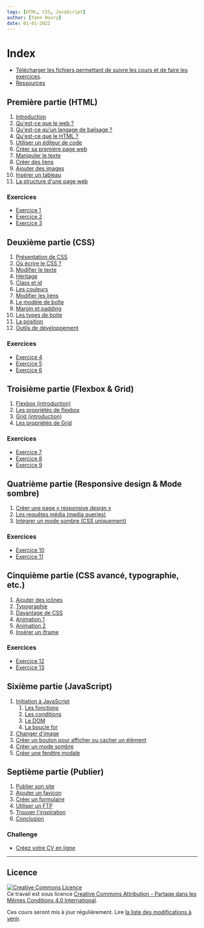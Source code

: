 ```yaml
---
tags: [HTML, CSS, JavaScript]
author: [Yann Houry]
date: 01-01-2022
---
```


# Index

- [Télécharger les fichiers permettant de suivre les cours et de faire les exercices](https://app.box.com/s/wzc7zdwnhmrypn66z5pct2e7uc57aijk).
- [Ressources](https://github.com/YannHY/html-css-js/blob/main/Ressources.md)

## Première partie (HTML)
1. [Introduction](https://github.com/YannHY/html-css-js/blob/main/1.%20Première%20partie/1.1%20Introduction.md)
2. [Qu'est-ce que le web ?](https://github.com/YannHY/html-css-js/blob/main/1.%20Première%20partie/1.2%20Qu'est-ce%20que%20le%20web%20%3F.md)
3. [Qu'est-ce qu'un langage de balisage ?](https://github.com/YannHY/html-css-js/blob/main/1.%20Première%20partie/1.3%20Qu'est-ce%20qu'un%20langage%20de%20balisage%20%3F.md)
4. [Qu'est-ce que le HTML ?](https://github.com/YannHY/html-css-js/blob/main/1.%20Première%20partie/1.4%20Qu'est-ce%20que%20le%20HTML%20%3F.md)
5. [Utiliser un éditeur de code](https://github.com/YannHY/html-css-js/blob/main/1.%20Première%20partie/1.5%20Utiliser%20un%20éditeur%20de%20code.md)
6. [Créer sa première page web](https://github.com/YannHY/html-css-js/blob/main/1.%20Première%20partie/1.6%20Créer%20sa%20première%20page%20web.md)
7. [Manipuler le texte](https://github.com/YannHY/html-css-js/blob/main/1.%20Première%20partie/1.7%20Manipuler%20le%20texte.md)
8. [Créer des liens](https://github.com/YannHY/html-css-js/blob/main/1.%20Première%20partie/1.8%20Créer%20des%20liens.md)
9. [Ajouter des images](https://github.com/YannHY/html-css-js/blob/main/1.%20Première%20partie/1.9%20Ajouter%20des%20images.md)
10. [Insérer un tableau](https://github.com/YannHY/html-css-js/blob/main/1.%20Première%20partie/1.10%20Insérer%20un%20tableau.md)
11. [La structure d'une page web](https://github.com/YannHY/html-css-js/blob/main/1.%20Première%20partie/1.11%20La%20structure%20d'une%20page%20web.md)

### Exercices
- [Exercice 1](https://github.com/YannHY/html-css-js/blob/main/Exercices/Exercice%201.md)
- [Exercice 2](https://github.com/YannHY/html-css-js/blob/main/Exercices/Exercice%202.md)
- [Exercice 3](https://github.com/YannHY/html-css-js/blob/main/Exercices/Exercice%203.md)

## Deuxième partie (CSS)
1. [Présentation de CSS](https://github.com/YannHY/html-css-js/blob/main/2.%20Deuxième%20partie/2.1%20Présentation%20de%20CSS.md)
2. [Où écrire le CSS ?](https://github.com/YannHY/html-css-js/blob/main/2.%20Deuxième%20partie/2.2%20Où%20écrire%20le%20CSS%20%3F.md)
3. [Modifier le texte](https://github.com/YannHY/html-css-js/blob/main/2.%20Deuxième%20partie/2.3%20Modifier%20le%20texte.md)
4. [Héritage](https://github.com/YannHY/html-css-js/blob/main/2.%20Deuxième%20partie/2.4%20Héritage.md)
5. [Class et id](https://github.com/YannHY/html-css-js/blob/main/2.%20Deuxième%20partie/2.5%20Class%20et%20id.md)
6. [Les couleurs](https://github.com/YannHY/html-css-js/blob/main/2.%20Deuxième%20partie/2.6%20Les%20couleurs.md)
7. [Modifier les liens](https://github.com/YannHY/html-css-js/blob/main/2.%20Deuxième%20partie/2.7%20Modifier%20les%20liens.md)
8. [Le modèle de boîte](https://github.com/YannHY/html-css-js/blob/main/2.%20Deuxième%20partie/2.8%20Le%20modèle%20de%20boîte.md)
9. [Margin et padding](https://github.com/YannHY/html-css-js/blob/main/2.%20Deuxième%20partie/2.9%20Margin%20et%20padding.md)
10. [Les types de boite](https://github.com/YannHY/html-css-js/blob/main/2.%20Deuxième%20partie/2.10%20Les%20types%20de%20boite.md)
11. [La position](https://github.com/YannHY/html-css-js/blob/main/2.%20Deuxième%20partie/2.11%20La%20position.md)
12. [Outils de développement](https://github.com/YannHY/html-css-js/blob/main/2.%20Deuxième%20partie/2.12%20Outils%20de%20développement.md)

### Exercices
- [Exercice 4](https://github.com/YannHY/html-css-js/blob/main/Exercices/Exercice%204.md)
- [Exercice 5](https://github.com/YannHY/html-css-js/blob/main/Exercices/Exercice%205.md)
- [Exercice 6](https://github.com/YannHY/html-css-js/blob/main/Exercices/Exercice%206.md)

## Troisième partie (Flexbox & Grid)
1. [Flexbox (introduction)](https://github.com/YannHY/html-css-js/blob/main/3.%20Troisième%20partie/3.1%20Flexbox%20(introduction).md)
2. [Les propriétés de flexbox](https://github.com/YannHY/html-css-js/blob/main/3.%20Troisième%20partie/3.2%20Les%20propriétés%20de%20flexbox.md)
3. [Grid (introduction)](https://github.com/YannHY/html-css-js/blob/main/3.%20Troisième%20partie/3.3%20Grid%20(introduction).md)
4. [Les propriétés de Grid](https://github.com/YannHY/html-css-js/blob/main/3.%20Troisième%20partie/3.4%20Les%20propriétés%20de%20Grid.md)

### Exercices
- [Exercice 7](https://github.com/YannHY/html-css-js/blob/main/Exercices/Exercice%207.md)
- [Exercice 8](https://github.com/YannHY/html-css-js/blob/main/Exercices/Exercice%208.md)
- [Exercice 9](https://github.com/YannHY/html-css-js/blob/main/Exercices/Exercice%209.md)

## Quatrième partie (Responsive design & Mode sombre)
1. [Créer une page « responsive design »](https://github.com/YannHY/html-css-js/blob/main/4.%20Quatrième%20partie/4.1%20Créer%20une%20page%20«%20responsive%20design%20».md)
2. [Les requêtes média (media queries)](https://github.com/YannHY/html-css-js/blob/main/4.%20Quatrième%20partie/4.2%20Les%20requêtes%20média%20(media%20queries).md)
3. [Intégrer un mode sombre (CSS uniquement)](https://github.com/YannHY/html-css-js/blob/main/4.%20Quatrième%20partie/4.3%20Intégrer%20un%20mode%20sombre%20(CSS%20uniquement).md)

### Exercices
- [Exercice 10](https://github.com/YannHY/html-css-js/blob/main/Exercices/Exercice%2010.md)
- [Exercice 11](https://github.com/YannHY/html-css-js/blob/main/Exercices/Exercice%2011.md)

## Cinquième partie (CSS avancé, typographie, etc.)
1. [Ajouter des icônes](https://github.com/YannHY/html-css-js/blob/main/5.%20Cinquième%20partie/5.1%20Ajouter%20des%20icônes.md)
2. [Typographie](https://github.com/YannHY/html-css-js/blob/main/5.%20Cinquième%20partie/5.2%20Typographie.md)
3. [Davantage de CSS](https://github.com/YannHY/html-css-js/blob/main/5.%20Cinquième%20partie/5.3%20Davantage%20de%20CSS.md)
4. [Animation 1](https://github.com/YannHY/html-css-js/blob/main/5.%20Cinquième%20partie/5.4%20Animation%201.md)
5. [Animation 2](https://github.com/YannHY/html-css-js/blob/main/5.%20Cinquième%20partie/5.5%20Animation%202.md)
6. [Insérer un iframe](https://github.com/YannHY/html-css-js/blob/main/5.%20Cinquième%20partie/5.6%20Insérer%20un%20iframe.md)

### Exercices
- [Exercice 12](https://github.com/YannHY/html-css-js/blob/main/Exercices/Exercice%2012.md)
- [Exercice 13](https://github.com/YannHY/html-css-js/blob/main/Exercices/Exercice%2013.md)

## Sixième partie (JavaScript)
1. [Initiation à JavaScript](https://github.com/YannHY/html-css-js/blob/main/6.%20Sixième%20partie/6.1%20Initiation%20à%20JavaScript.md)
	1. [Les fonctions](https://github.com/YannHY/html-css-js/blob/main/6.%20Sixième%20partie/6.1.1%20Les%20fonctions.md)
	2. [Les conditions](https://github.com/YannHY/html-css-js/blob/main/6.%20Sixième%20partie/6.1.2%20Les%20conditions.md)
	3. [Le DOM](https://github.com/YannHY/html-css-js/blob/main/6.%20Sixième%20partie/6.1.3%20Le%20DOM.md)
	4. [La boucle for](https://github.com/YannHY/html-css-js/blob/main/6.%20Sixième%20partie/6.1.4%20La%20boucle%20for.md)
2. [Changer d'image](https://github.com/YannHY/html-css-js/blob/main/6.%20Sixième%20partie/6.3%20Changer%20d'image.md)
3. [Créer un bouton pour afficher ou cacher un élément](https://github.com/YannHY/html-css-js/blob/main/6.%20Sixième%20partie/6.2%20Créer%20un%20bouton%20pour%20afficher%20ou%20cacher%20un%20élément.md)
4. [Créer un mode sombre](https://github.com/YannHY/html-css-js/blob/main/6.%20Sixième%20partie/6.4%20Créer%20un%20mode%20sombre.md)
5. [Créer une fenêtre modale](https://github.com/YannHY/html-css-js/blob/main/6.%20Sixième%20partie/6.5%20Créer%20une%20fenêtre%20modale.md)

## Septième partie (Publier)
1. [Publier son site](https://github.com/YannHY/html-css-js/blob/main/7.%20Septième%20partie/7.1%20Publier%20son%20site.md)
2. [Ajouter un favicon](https://github.com/YannHY/html-css-js/blob/main/7.%20Septième%20partie/7.2%20Ajouter%20un%20favicon.md)
3. [Créer un formulaire](https://github.com/YannHY/html-css-js/blob/main/7.%20Septième%20partie/7.3%20Créer%20un%20formulaire.md)
4. [Utiliser un FTP](https://github.com/YannHY/html-css-js/blob/main/7.%20Septième%20partie/7.4%20Utiliser%20un%20FTP.md)
5. [Trouver l'inspiration](https://github.com/YannHY/html-css-js/blob/main/7.%20Septième%20partie/7.5%20Trouver%20l'inspiration.md)
6. [Conclusion](https://github.com/YannHY/html-css-js/blob/main/7.%20Septième%20partie/7.6%20Conclusion.md)

### Challenge
- [Créez votre CV en ligne](https://github.com/YannHY/html-css-js/blob/main/Exercices/Créez%20votre%20CV%20en%20ligne.md)

<hr />

## Licence
<a rel="license" href="http://creativecommons.org/licenses/by-sa/4.0/"><img alt="Creative Commons Licence" style="border-width:0" src="https://i.creativecommons.org/l/by-sa/4.0/88x31.png" /></a><br />Ce travail est sous licence <a rel="license" href="http://creativecommons.org/licenses/by-sa/4.0/">Creative Commons Attribution - Partage dans les Mêmes Conditions 4.0 International</a>.

Ces cours seront mis à jour régulièrement. Lire [la liste des modifications à venir](https://github.com/YannHY/html-css-js/blob/main/Modifications%20à%20venir.md).
